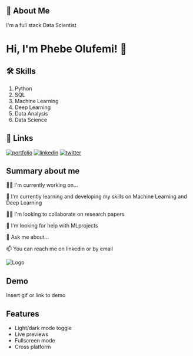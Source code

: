 
## 🚀 About Me
I'm a full stack Data Scientist


# Hi, I'm Phebe Olufemi! 👋


## 🛠 Skills
1. Python
2. SQL
3. Machine Learning
4. Deep Learning
5. Data Analysis
6. Data Science



## 🔗 Links
[![portfolio](https://img.shields.io/badge/my_portfolio-000?style=for-the-badge&logo=ko-fi&logoColor=white)](https://katherineoelsner.com/)
[![linkedin](https://img.shields.io/badge/linkedin-0A66C2?style=for-the-badge&logo=linkedin&logoColor=white)](https://www.linkedin.com/in/phebe-olufemi)
[![twitter](https://img.shields.io/badge/twitter-1DA1F2?style=for-the-badge&logo=twitter&logoColor=white)](https://twitter.com/)


## Summary about me
👩‍💻 I'm currently working on...

🧠 I'm currently learning and developing my skills on Machine Learning and Deep Learning

👯‍♀️ I'm looking to collaborate on research papers

🤔 I'm looking for help with MLprojects

💬 Ask me about...

📫 You can reach me on linkedin or by email




![Logo](https://github-readme-stats.vercel.app/api?username=OPhebe&&show_icons=true&title_color=ffffff&icon_color=bb2acf&text_color=daf7dc&bg_color=151515)


## Demo

Insert gif or link to demo


## Features

- Light/dark mode toggle
- Live previews
- Fullscreen mode
- Cross platform

